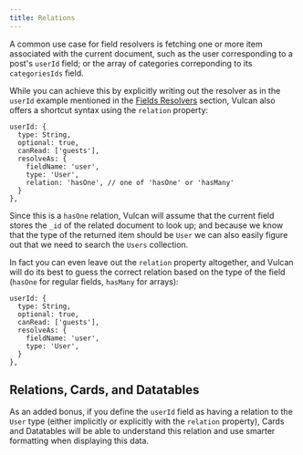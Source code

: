 ```yaml
---
title: Relations
---
```


A common use case for field resolvers is fetching one or more item associated with the current document, such as the user corresponding to a post's `userId` field; or the array of categories correponding to its `categoriesIds` field. 

While you can achieve this by explicitly writing out the resolver as in the `userId` example mentioned in the [Fields Resolvers](/fields-resolvers.html) section, Vulcan also offers a shortcut syntax using the `relation` property:

```
userId: {
  type: String,
  optional: true,
  canRead: ['guests'],
  resolveAs: {
    fieldName: 'user',
    type: 'User',
    relation: 'hasOne', // one of 'hasOne' or 'hasMany'
  }
},
```

Since this is a `hasOne` relation, Vulcan will assume that the current field stores the `_id` of the related document to look up; and because we know that the type of the returned item should be `User` we can also easily figure out that we need to search the `Users` collection.

In fact you can even leave out the `relation` property altogether, and Vulcan will do its best to guess the correct relation based on the type of the field (`hasOne` for regular fields, `hasMany` for arrays):

```
userId: {
  type: String,
  optional: true,
  canRead: ['guests'],
  resolveAs: {
    fieldName: 'user',
    type: 'User',
  }
},
```

## Relations, Cards, and Datatables

As an added bonus, if you define the `userId` field as having a relation to the `User` type (either implicitly or explicitly with the `relation` property), Cards and Datatables will be able to understand this relation and use smarter formatting when displaying this data. 
